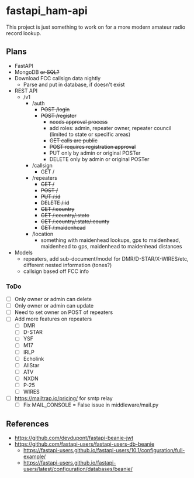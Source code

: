 # fastapi_ham-api

This project is just something to work on for a more modern amateur radio record lookup.

## Plans

- FastAPI
- MongoDB ~~or SQL?~~
- Download FCC callsign data nightly
  - Parse and put in database, if doesn't exist
- REST API
  - /v1
    - /auth
      - ~~POST /login~~
      - ~~POST /register~~
        - ~~needs approval process~~
        - add roles: admin, repeater owner, repeater council (limited to state or specific areas)
        - ~~GET calls are public~~
        - ~~POST requires registration approval~~
        - PUT only by admin or original POSTer
        - DELETE only by admin or original POSTer
    - /callsign
      - GET /
    - /repeaters
      - ~~GET /~~
      - ~~POST /~~
      - ~~PUT /:id~~
      - ~~DELETE /:id~~
      - ~~GET /:country~~
      - ~~GET /:country/:state~~
      - ~~GET /:country/:state/:county~~
      - ~~GET /:maidenhead~~
    - /location
      - something with maidenhead lookups, gps to maidenhead, maidenhead to gps, maidenhead to maidenhead distances
- Models
  - repeaters, add sub-document/model for DMR/D-STAR/X-WIRES/etc, different nested information (tones?)
  - callsign based off FCC info

### ToDo

- [ ] Only owner or admin can delete
- [ ] Only owner or admin can update
- [ ] Need to set owner on POST of repeaters
- [ ] Add more features on repeaters
  - [ ] DMR
  - [ ] D-STAR
  - [ ] YSF
  - [ ] M17
  - [ ] IRLP
  - [ ] Echolink
  - [ ] AllStar
  - [ ] ATV
  - [ ] NXDN
  - [ ] P-25
  - [ ] WIRES
- [ ] https://mailtrap.io/pricing/ for smtp relay
  - [ ] Fix MAIL_CONSOLE = False issue in middleware/mail.py

## References

- https://github.com/devdupont/fastapi-beanie-jwt
- https://github.com/fastapi-users/fastapi-users-db-beanie
  - https://fastapi-users.github.io/fastapi-users/10.1/configuration/full-example/
  - https://fastapi-users.github.io/fastapi-users/latest/configuration/databases/beanie/